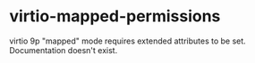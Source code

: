 # virtio-mapped-permissions
virtio 9p "mapped" mode requires extended attributes to be set. Documentation doesn't exist.
